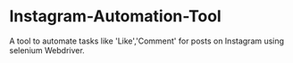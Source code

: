 # Instagram-Automation-Tool

A tool to automate tasks like 'Like','Comment' for posts on Instagram using selenium Webdriver.
